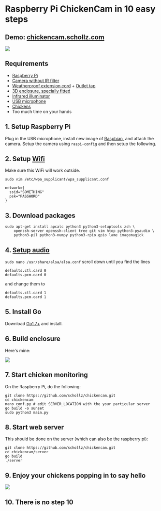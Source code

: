 # Raspberry Pi ChickenCam in 10 easy steps

## Demo: [chickencam.schollz.com](https://chickencam.schollz.com/)
![](https://raw.githubusercontent.com/schollz/hens/master/server/static/img/chicken.png)

## Requirements

- [Raspberry Pi](https://www.amazon.com/Raspberry-Pi-RASP-PI-3-Model-Motherboard/dp/B01CD5VC92/ref=sr_1_4?s=pc&ie=UTF8&qid=1473017394&sr=1-4&keywords=raspberry+pi)
- [Camera without IR filter](https://www.amazon.com/gp/product/B00KX3HS4K/ref=oh_aui_detailpage_o01_s00?ie=UTF8&psc=1)
- [Weatherproof extension cord](https://www.amazon.com/gp/product/B00OS7ELK6/ref=oh_aui_detailpage_o05_s00?ie=UTF8&psc=1) + [Outlet tap](https://www.amazon.com/GE-Grounded-3-Outlet-Tap-58368/dp/B001UE7SC8/ref=sr_1_1?ie=UTF8&qid=1475535308&sr=8-1&keywords=power+splitter)
- [3D enclosure, specially fitted](https://www.amazon.com/1-gallon-USDA-Fermentation-Glass-Jar/dp/B006ZRBGSC/ref=sr_1_1?ie=UTF8&qid=1475535325&sr=8-1&keywords=1+gallon+jar)
- [Infrared illuminator](https://www.amazon.com/CMVision-WideAngle-60-80-Degree-Illuminator/dp/B00YSP8YSS/ref=sr_1_4?ie=UTF8&qid=1473099576&sr=8-4&keywords=ir+illumination)
- [USB microphone](https://www.amazon.com/gp/product/B014MASID4/ref=oh_aui_detailpage_o06_s00?ie=UTF8&psc=1)
- [Chickens](https://cse.google.com/cse?cx=008732268318596706411:nhtd4cwl5xu&q=chickens&oq=chickens&gs_l=partner.3...1329.2438.0.2513.10.9.0.1.1.0.152.791.3j5.8.0.gsnos%2Cn%3D13...0.981j163459j9j1..1ac.1.25.partner..4.6.472.KwyGWJjj03s#gsc.tab=0&gsc.q=chickens%20for%20sale&gsc.sort=)
- Too much time on your hands


## 1. Setup Raspberry Pi

Plug in the USB microphone, install new image of [Raspbian](https://www.raspberrypi.org/downloads/raspbian/), and attach the camera. Setup the camera using `raspi-config` and then setup the following.

## 2. Setup  [Wifi](https://www.raspberrypi.org/documentation/configuration/wireless/wireless-cli.md)

Make sure this WiFi will work outside.

`sudo vim /etc/wpa_supplicant/wpa_supplicant.conf`

    network={
      ssid="SOMETHING"
      psk="PASSWORD"
    }


## 3. Download packages

```
sudo apt-get install apcalc python3 python3-setuptools zsh \
    openssh-server openssh-client tree git vim htop python3-pyaudio \
    python3-pil python3-numpy python3-rpio.gpio lame imagemagick
```

## 4. [Setup audio](http://raspberrypi.stackexchange.com/questions/37177/best-way-to-setup-usb-mic-as-system-default-on-raspbian-jessie)

`sudo nano /usr/share/alsa/alsa.conf` scroll down until you find the lines

    defaults.ctl.card 0
    defaults.pcm.card 0

and change them to

    defaults.ctl.card 1
    defaults.pcm.card 1

## 5. Install Go

Download [Go1.7+](https://golang.org/dl/) and install.

## 6. Build enclosure

Here's mine:

![](https://raw.githubusercontent.com/schollz/chickencam/master/server/static/img/enclosure.jpg)


## 7. Start chicken monitoring

On the Raspberry Pi, do the following:

```
git clone https://github.com/schollz/chickencam.git
cd chickencam
nano conf.py # edit SERVER_LOCATION with the your particular server
go build -o sunset
sudo python3 main.py
```

## 8. Start web server

This should be done on the server (which can also be the raspberry pi):

```
git clone https://github.com/schollz/chickencam.git
cd chickencam/server
go build
./server
```

## 9. Enjoy your chickens popping in to say hello

![](https://raw.githubusercontent.com/schollz/chickencam/master/server/static/img/poppingin.jpg)

## 10. There is no step 10
